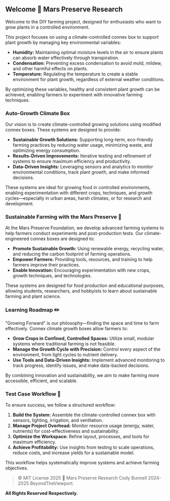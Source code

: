 ## Welcome 🍊 Mars Preserve Research

Welcome to the DIY farming project, designed for enthusiasts who want to grow plants in a controlled environment.

This project focuses on using a climate-controlled connex box to support plant growth by managing key environmental variables:

- **Humidity:** Maintaining optimal moisture levels in the air to ensure plants can absorb water effectively through transpiration.
- **Condensation:** Preventing excess condensation to avoid mold, mildew, and other harmful effects on plants.
- **Temperature:** Regulating the temperature to create a stable environment for plant growth, regardless of external weather conditions.

By optimizing these variables, healthy and consistent plant growth can be achieved, enabling farmers to experiment with innovative farming techniques.

### Auto-Growth Climate Box

Our vision is to create climate-controlled growing solutions using modified connex boxes. These systems are designed to provide:

- **Sustainable Growth Solutions:** Supporting long-term, eco-friendly farming practices by reducing water usage, minimizing waste, and optimizing energy consumption.
- **Results-Driven Improvements:** Iterative testing and refinement of systems to ensure maximum efficiency and productivity.
- **Data-Driven Insights:** Leveraging sensors and analytics to monitor environmental conditions, track plant growth, and make informed decisions.

These systems are ideal for growing food in controlled environments, enabling experimentation with different crops, techniques, and growth cycles—especially in urban areas, harsh climates, or for research and development.

### Sustainable Farming with the Mars Preserve 🚜

At the Mars Preserve Foundation, we develop advanced farming systems to help farmers conduct experiments and post-production tests. Our climate-engineered connex boxes are designed to:

- **Promote Sustainable Growth:** Using renewable energy, recycling water, and reducing the carbon footprint of farming operations.
- **Empower Farmers:** Providing tools, resources, and training to help farmers improve their practices.
- **Enable Innovation:** Encouraging experimentation with new crops, growth techniques, and technologies.

These systems are designed for food production and educational purposes, allowing students, researchers, and hobbyists to learn about sustainable farming and plant science.

### Learning Roadmap ✏️

"Growing Forward" is our philosophy—finding the space and time to farm effectively. Connex climate growth boxes allow farmers to:

- **Grow Crops in Confined, Controlled Spaces:** Utilize small, modular systems where traditional farming is not feasible.
- **Manage the Growth Cycle with Precision:** Control every aspect of the environment, from light cycles to nutrient delivery.
- **Use Tools and Data-Driven Insights:** Implement advanced monitoring to track progress, identify issues, and make data-backed decisions.

By combining innovation and sustainability, we aim to make farming more accessible, efficient, and scalable.

### Test Case Workflow 🧲

To ensure success, we follow a structured workflow:

1. **Build the System:** Assemble the climate-controlled connex box with sensors, lighting, irrigation, and ventilation.
2. **Manage Project Overhead:** Monitor resource usage (energy, water, nutrients) for cost-effectiveness and sustainability.
3. **Optimize the Workspace:** Refine layout, processes, and tools for maximum efficiency.
4. **Achieve Profitability:** Use insights from testing to scale operations, reduce costs, and increase yields for a sustainable model.

This workflow helps systematically improve systems and achieve farming objectives.

> © MIT License 2025 🍊 Mars Preserve Research Cody Bunnell 2024-2025 BeyondTheViewport.

**All Rights Reserved Respectively.**
